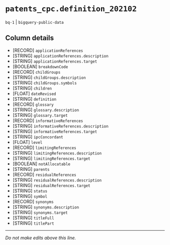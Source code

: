 # `patents_cpc.definition_202102`
`bq-1` | `bigquery-public-data`

## Column details
* [RECORD]    `applicationReferences`
* [STRING]    `applicationReferences.description`
* [STRING]    `applicationReferences.target`
* [BOOLEAN]   `breakdownCode`
* [RECORD]    `childGroups`
* [STRING]    `childGroups.description`
* [STRING]    `childGroups.symbols`
* [STRING]    `children`
* [FLOAT]     `dateRevised`
* [STRING]    `definition`
* [RECORD]    `glossary`
* [STRING]    `glossary.description`
* [STRING]    `glossary.target`
* [RECORD]    `informativeReferences`
* [STRING]    `informativeReferences.description`
* [STRING]    `informativeReferences.target`
* [STRING]    `ipcConcordant`
* [FLOAT]     `level`
* [RECORD]    `limitingReferences`
* [STRING]    `limitingReferences.description`
* [STRING]    `limitingReferences.target`
* [BOOLEAN]   `notAllocatable`
* [STRING]    `parents`
* [RECORD]    `residualReferences`
* [STRING]    `residualReferences.description`
* [STRING]    `residualReferences.target`
* [STRING]    `status`
* [STRING]    `symbol`
* [RECORD]    `synonyms`
* [STRING]    `synonyms.description`
* [STRING]    `synonyms.target`
* [STRING]    `titleFull`
* [STRING]    `titlePart`

-------------------------------------------------------------------------------
*Do not make edits above this line.*
